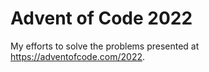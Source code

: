 # Advent of Code 2022

My efforts to solve the problems presented at https://adventofcode.com/2022.
